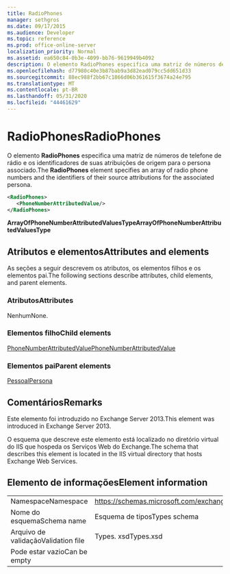 ```yaml
---
title: RadioPhones
manager: sethgros
ms.date: 09/17/2015
ms.audience: Developer
ms.topic: reference
ms.prod: office-online-server
localization_priority: Normal
ms.assetid: ea650c84-0b3e-4099-bb76-9619949b4092
description: O elemento RadioPhones especifica uma matriz de números de telefone de rádio e os identificadores de suas atribuições de origem para o persona associado.
ms.openlocfilehash: d77980c40e3b87bab9a3d82ead079cc5dd651d33
ms.sourcegitcommit: 88ec988f2bb67c1866d06b361615f3674a24e795
ms.translationtype: MT
ms.contentlocale: pt-BR
ms.lasthandoff: 05/31/2020
ms.locfileid: "44461629"
---
```

# <a name="radiophones"></a><span data-ttu-id="218d4-103">RadioPhones</span><span class="sxs-lookup"><span data-stu-id="218d4-103">RadioPhones</span></span>

<span data-ttu-id="218d4-104">O elemento **RadioPhones** especifica uma matriz de números de telefone de rádio e os identificadores de suas atribuições de origem para o persona associado.</span><span class="sxs-lookup"><span data-stu-id="218d4-104">The **RadioPhones** element specifies an array of radio phone numbers and the identifiers of their source attributions for the associated persona.</span></span> 
  
```XML
<RadioPhones>
   <PhoneNumberAttributedValue/>
</RadioPhones>
```

 <span data-ttu-id="218d4-105">**ArrayOfPhoneNumberAttributedValuesType**</span><span class="sxs-lookup"><span data-stu-id="218d4-105">**ArrayOfPhoneNumberAttributedValuesType**</span></span>
## <a name="attributes-and-elements"></a><span data-ttu-id="218d4-106">Atributos e elementos</span><span class="sxs-lookup"><span data-stu-id="218d4-106">Attributes and elements</span></span>

<span data-ttu-id="218d4-107">As seções a seguir descrevem os atributos, os elementos filhos e os elementos pai.</span><span class="sxs-lookup"><span data-stu-id="218d4-107">The following sections describe attributes, child elements, and parent elements.</span></span>
  
### <a name="attributes"></a><span data-ttu-id="218d4-108">Atributos</span><span class="sxs-lookup"><span data-stu-id="218d4-108">Attributes</span></span>

<span data-ttu-id="218d4-109">Nenhum</span><span class="sxs-lookup"><span data-stu-id="218d4-109">None.</span></span>
  
### <a name="child-elements"></a><span data-ttu-id="218d4-110">Elementos filho</span><span class="sxs-lookup"><span data-stu-id="218d4-110">Child elements</span></span>

[<span data-ttu-id="218d4-111">PhoneNumberAttributedValue</span><span class="sxs-lookup"><span data-stu-id="218d4-111">PhoneNumberAttributedValue</span></span>](phonenumberattributedvalue.md)
  
### <a name="parent-elements"></a><span data-ttu-id="218d4-112">Elementos pai</span><span class="sxs-lookup"><span data-stu-id="218d4-112">Parent elements</span></span>

[<span data-ttu-id="218d4-113">Pessoal</span><span class="sxs-lookup"><span data-stu-id="218d4-113">Persona</span></span>](persona.md)
  
## <a name="remarks"></a><span data-ttu-id="218d4-114">Comentários</span><span class="sxs-lookup"><span data-stu-id="218d4-114">Remarks</span></span>

<span data-ttu-id="218d4-115">Este elemento foi introduzido no Exchange Server 2013.</span><span class="sxs-lookup"><span data-stu-id="218d4-115">This element was introduced in Exchange Server 2013.</span></span>
  
<span data-ttu-id="218d4-116">O esquema que descreve este elemento está localizado no diretório virtual do IIS que hospeda os Serviços Web do Exchange.</span><span class="sxs-lookup"><span data-stu-id="218d4-116">The schema that describes this element is located in the IIS virtual directory that hosts Exchange Web Services.</span></span>
  
## <a name="element-information"></a><span data-ttu-id="218d4-117">Elemento de informações</span><span class="sxs-lookup"><span data-stu-id="218d4-117">Element information</span></span>

|||
|:-----|:-----|
|<span data-ttu-id="218d4-118">Namespace</span><span class="sxs-lookup"><span data-stu-id="218d4-118">Namespace</span></span>  <br/> |https://schemas.microsoft.com/exchange/services/2006/types  <br/> |
|<span data-ttu-id="218d4-119">Nome do esquema</span><span class="sxs-lookup"><span data-stu-id="218d4-119">Schema name</span></span>  <br/> |<span data-ttu-id="218d4-120">Esquema de tipos</span><span class="sxs-lookup"><span data-stu-id="218d4-120">Types schema</span></span>  <br/> |
|<span data-ttu-id="218d4-121">Arquivo de validação</span><span class="sxs-lookup"><span data-stu-id="218d4-121">Validation file</span></span>  <br/> |<span data-ttu-id="218d4-122">Types. xsd</span><span class="sxs-lookup"><span data-stu-id="218d4-122">Types.xsd</span></span>  <br/> |
|<span data-ttu-id="218d4-123">Pode estar vazio</span><span class="sxs-lookup"><span data-stu-id="218d4-123">Can be empty</span></span>  <br/> ||
   

